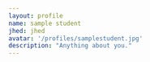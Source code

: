 ```yaml
---
layout: profile
name: sample student
jhed: jhed
avatar: '/profiles/samplestudent.jpg'
description: "Anything about you."
---
```


